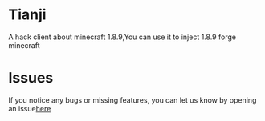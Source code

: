 # Tianji
A hack client about minecraft 1.8.9,You can use it to inject 1.8.9 forge minecraft

# Issues
If you notice any bugs or missing features, you can let us know by opening an issue<a href="https://github.com/huanlu233/Tianji/issues">here</a>
